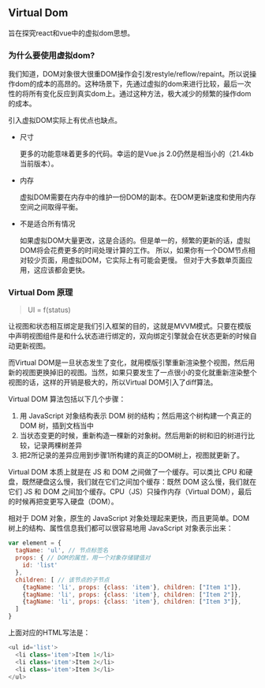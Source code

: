 ## Virtual Dom

旨在探究react和vue中的虚拟dom思想。

### 为什么要使用虚拟dom?

我们知道，DOM对象很大很重DOM操作会引发restyle/reflow/repaint。所以说操作dom的成本的高昂的。这种场景下，先通过虚拟的dom来进行比较，最后一次性的将所有变化反应到真实dom上。通过这种方法，极大减少的频繁的操作dom的成本。

引入虚拟DOM实际上有优点也缺点。

- 尺寸

  更多的功能意味着更多的代码。幸运的是Vue.js 2.0仍然是相当小的（21.4kb当前版本）。
- 内存

  虚拟DOM需要在内存中的维护一份DOM的副本。在DOM更新速度和使用内存空间之间取得平衡。
- 不是适合所有情况

  如果虚拟DOM大量更改，这是合适的。但是单一的，频繁的更新的话，虚拟DOM将会花费更多的时间处理计算的工作。
所以，如果你有一个DOM节点相对较少页面，用虚拟DOM，它实际上有可能会更慢。
但对于大多数单页面应用，这应该都会更快。

### Virtual Dom 原理

  > UI = f(status)

  让视图和状态相互绑定是我们引入框架的目的，这就是MVVM模式。只要在模版中声明视图组件是和什么状态进行绑定的，双向绑定引擎就会在状态更新的时候自动更新视图。

  而Virtual DOM是一旦状态发生了变化，就用模版引擎重新渲染整个视图，然后用新的视图更换掉旧的视图。当然，如果只要发生了一点很小的变化就重新渲染整个视图的话，这样的开销是极大的，所以Virtual DOM引入了diff算法。

  Virtual DOM 算法包括以下几个步骤：

  1. 用 JavaScript 对象结构表示 DOM 树的结构；然后用这个树构建一个真正的 DOM 树，插到文档当中
  2. 当状态变更的时候，重新构造一棵新的对象树。然后用新的树和旧的树进行比较，记录两棵树差异
  3. 把2所记录的差异应用到步骤1所构建的真正的DOM树上，视图就更新了。
  
  Virtual DOM 本质上就是在 JS 和 DOM 之间做了一个缓存。可以类比 CPU 和硬盘，既然硬盘这么慢，我们就在它们之间加个缓存：既然 DOM 这么慢，我们就在它们 JS 和 DOM 之间加个缓存。CPU（JS）只操作内存（Virtual DOM），最后的时候再把变更写入硬盘（DOM）。

相对于 DOM 对象，原生的 JavaScript 对象处理起来更快，而且更简单。DOM 树上的结构、属性信息我们都可以很容易地用 JavaScript 对象表示出来：

```js
var element = {
  tagName: 'ul', // 节点标签名
  props: { // DOM的属性，用一个对象存储键值对
    id: 'list'
  },
  children: [ // 该节点的子节点
    {tagName: 'li', props: {class: 'item'}, children: ["Item 1"]},
    {tagName: 'li', props: {class: 'item'}, children: ["Item 2"]},
    {tagName: 'li', props: {class: 'item'}, children: ["Item 3"]},
  ]
}
```
上面对应的HTML写法是：

```js 
<ul id='list'>
  <li class='item'>Item 1</li>
  <li class='item'>Item 2</li>
  <li class='item'>Item 3</li>
</ul>
```

